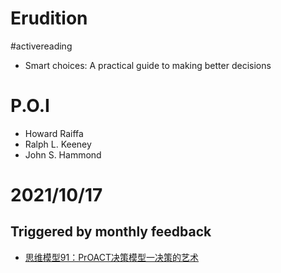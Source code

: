 # Erudition
#activereading
- Smart choices: A practical guide to making better decisions

# P.O.I
- Howard Raiffa
- Ralph L. Keeney
- John S. Hammond
# 2021/10/17
## Triggered by monthly feedback
- [思维模型91：PrOACT决策模型一决策的艺术](https://www.shangyexinzhi.com/article/466381.html)